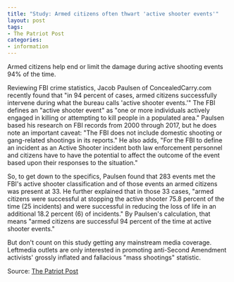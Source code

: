 ```yaml
---
title: "Study: Armed citizens often thwart 'active shooter events'"
layout: post
tags:
- The Patriot Post
categories:
- information
---
```


Armed citizens help end or limit the damage during active shooting events 94% of the time.

Reviewing FBI crime statistics, Jacob Paulsen of ConcealedCarry.com recently found that "in 94 percent of cases, armed citizens successfully intervene during what the bureau calls 'active shooter events.'" The FBI defines an "active shooter event" as "one or more individuals actively engaged in killing or attempting to kill people in a populated area." Paulsen based his research on FBI records from 2000 through 2017, but he does note an important caveat: "The FBI does not include domestic shooting or gang-related shootings in its reports." He also adds, "For the FBI to define an incident as an Active Shooter incident both law enforcement personnel and citizens have to have the potential to affect the outcome of the event based upon their responses to the situation."

So, to get down to the specifics, Paulsen found that 283 events met the FBI's active shooter classification and of those events an armed citizens was present at 33. He further explained that in those 33 cases, "armed citizens were successful at stopping the active shooter 75.8 percent of the time (25 incidents) and were successful in reducing the loss of life in an additional 18.2 percent (6) of incidents." By Paulsen's calculation, that means "armed citizens are successful 94 percent of the time at active shooter events."

But don't count on this study getting any mainstream media coverage. Leftmedia outlets are only interested in promoting anti-Second Amendment activists' grossly inflated and fallacious "mass shootings" statistic.

Source: [The Patriot Post](https://patriotpost.us/articles/59775-study-armed-citizens-often-thwart-active-shooter-events)
